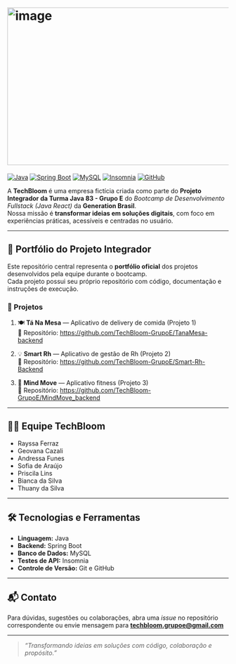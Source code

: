 # <img width="929" height="359" alt="image" src="https://github.com/user-attachments/assets/2b6d7799-c7d0-4349-b6ad-64244d20d9c0" />




[![Java](https://img.shields.io/badge/Java-ED8B00?style=for-the-badge&logo=java&logoColor=white)](https://www.java.com/) 
[![Spring Boot](https://img.shields.io/badge/Spring%20Boot-6DB33F?style=for-the-badge&logo=spring&logoColor=white)](https://spring.io/projects/spring-boot) 
[![MySQL](https://img.shields.io/badge/MySQL-4479A1?style=for-the-badge&logo=mysql&logoColor=white)](https://www.mysql.com/) 
[![Insomnia](https://img.shields.io/badge/Insomnia-4000BF?style=for-the-badge&logo=insomnia&logoColor=white)](https://insomnia.rest/) 
[![GitHub](https://img.shields.io/badge/GitHub-181717?style=for-the-badge&logo=github&logoColor=white)](https://github.com/)

A **TechBloom** é uma empresa fictícia criada como parte do **Projeto Integrador da Turma Java 83 - Grupo E** do *Bootcamp de Desenvolvimento Fullstack (Java React)* da **Generation Brasil**.  
Nossa missão é **transformar ideias em soluções digitais**, com foco em experiências práticas, acessíveis e centradas no usuário.

---

## 📁 Portfólio do Projeto Integrador

Este repositório central representa o **portfólio oficial** dos projetos desenvolvidos pela equipe durante o bootcamp.  
Cada projeto possui seu próprio repositório com código, documentação e instruções de execução.

### 🚀 Projetos
1. 🍽️ **Tá Na Mesa** — Aplicativo de delivery de comida (Projeto 1)  
   🔗 Repositório: https://github.com/TechBloom-GrupoE/TanaMesa-backend

2. 💡 **Smart Rh** — Aplicativo de gestão de Rh (Projeto 2)  
   🔗 Repositório: https://github.com/TechBloom-GrupoE/Smart-Rh-Backend 

4. 🔧 **Mind Move** — Aplicativo fitness (Projeto 3)  
   🔗 Repositório: https://github.com/TechBloom-GrupoE/MindMove_backend
---

## 👩‍💻 Equipe TechBloom
- Rayssa Ferraz  
- Geovana Cazali  
- Andressa Funes  
- Sofia de Araújo  
- Priscila Lins  
- Bianca da Silva  
- Thuany da Silva  

---

## 🛠 Tecnologias e Ferramentas
- **Linguagem:** Java  
- **Backend:** Spring Boot  
- **Banco de Dados:** MySQL  
- **Testes de API:** Insomnia  
- **Controle de Versão:** Git e GitHub  

---

## 📬 Contato
Para dúvidas, sugestões ou colaborações, abra uma *issue* no repositório correspondente ou envie mensagem para **techbloom.grupoe@gmail.com**  

---

> *“Transformando ideias em soluções com código, colaboração e propósito.”*
